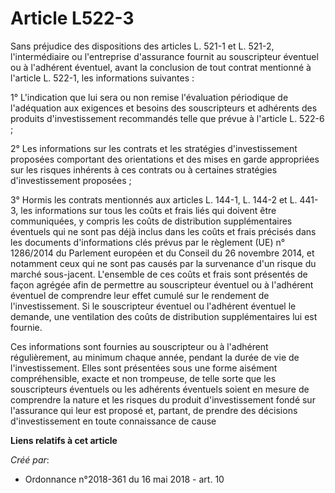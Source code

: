 # Article L522-3

Sans préjudice des dispositions des articles L. 521-1 et L. 521-2, l'intermédiaire ou l'entreprise d'assurance fournit au
souscripteur éventuel ou à l'adhérent éventuel, avant la conclusion de tout contrat mentionné à l'article L. 522-1, les
informations suivantes :

1° L'indication que lui sera ou non remise l'évaluation périodique de l'adéquation aux exigences et besoins des souscripteurs
et adhérents des produits d'investissement recommandés telle que prévue à l'article L. 522-6 ;

2° Les informations sur les contrats et les stratégies d'investissement proposées comportant des orientations et des mises en
garde appropriées sur les risques inhérents à ces contrats ou à certaines stratégies d'investissement proposées ;

3° Hormis les contrats mentionnés aux articles L. 144-1, L. 144-2 et L. 441-3, les informations sur tous les coûts et frais
liés qui doivent être communiquées, y compris les coûts de distribution supplémentaires éventuels qui ne sont pas déjà inclus
dans les coûts et frais précisés dans les documents d'informations clés prévus par le règlement (UE) n° 1286/2014 du
Parlement européen et du Conseil du 26 novembre 2014, et notamment ceux qui ne sont pas causés par la survenance d'un risque
du marché sous-jacent. L'ensemble de ces coûts et frais sont présentés de façon agrégée afin de permettre au souscripteur
éventuel ou à l'adhérent éventuel de comprendre leur effet cumulé sur le rendement de l'investissement. Si le souscripteur
éventuel ou l'adhérent éventuel le demande, une ventilation des coûts de distribution supplémentaires lui est fournie.

Ces informations sont fournies au souscripteur ou à l'adhérent régulièrement, au minimum chaque année, pendant la durée de
vie de l'investissement. Elles sont présentées sous une forme aisément compréhensible, exacte et non trompeuse, de telle
sorte que les souscripteurs éventuels ou les adhérents éventuels soient en mesure de comprendre la nature et les risques du
produit d'investissement fondé sur l'assurance qui leur est proposé et, partant, de prendre des décisions d'investissement en
toute connaissance de cause

**Liens relatifs à cet article**

_Créé par_:

  - Ordonnance n°2018-361 du 16 mai 2018 - art. 10
